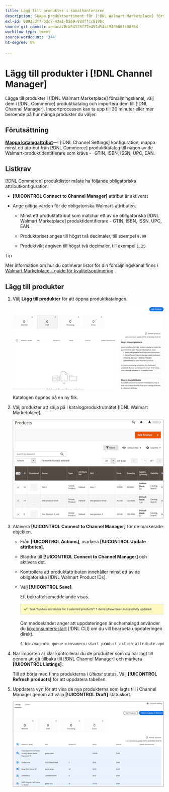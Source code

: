 ```yaml
---
title: Lägg till produkter i kanalhanteraren
description: Skapa produktsortiment för [!DNL Walmart Marketplace] försäljning genom att lägga till produkter från katalogen i den försäljningskanal som konfigurerats i Channel Manager.'
exl-id: 00932df7-bdc7-42a1-b269-88dffcc918bc
source-git-commit: aeeaca20cb54528f77e457d54a194d6603c08654
workflow-type: tm+mt
source-wordcount: '344'
ht-degree: 0%

---
```



# Lägg till produkter i [!DNL Channel Manager]

Lägga till produkter i [!DNL Walmart Marketplace] försäljningskanal, välj dem i [!DNL Commerce] produktkatalog och importera dem till [!DNL Channel Manager].
Importprocessen kan ta upp till 30 minuter eller mer beroende på hur många produkter du väljer.

## Förutsättning

**[Mappa katalogattribut](map-catalog-attributes.md)**—I [!DNL Channel Settings] konfiguration, mappa minst ett attribut från [!DNL Commerce] produktkatalog till någon av de Walmart-produktidentifierare som krävs - -GTIN, ISBN, ISSN, UPC, EAN.

## Listkrav

[!DNL Commerce] produktlistor måste ha följande obligatoriska attributkonfiguration:

- **[!UICONTROL Connect to Channel Manager]** attribut är aktiverat

- Ange giltiga värden för de obligatoriska Walmart-attributen.

   - Minst ett produktattribut som matchar ett av de obligatoriska [!DNL Walmart Marketplace] produktidentifierare - GTIN, ISBN, ISSN, UPC, EAN.

   - Produktpriset anges till högst två decimaler, till exempel `9.99`

   - Produktvikt angiven till högst två decimaler, till exempel `1.25`

>[!TIP]
>
>Mer information om hur du optimerar listor för din försäljningskanal finns i [Walmart Marketplace - guide för kvalitetsoptimering](https://marketplace.walmart.com/wp-content/uploads/2020/09/WMP_listing_quality_optimization_guide.pdf).

## Lägg till produkter

1. Välj **Lägg till produkter** för att öppna produktkatalogen.

   ![Lägg till produkter i säljkanalsbutiken](assets/add-initial-products-to-connected-channel.png)

   Katalogen öppnas på en ny flik.

1. Välj produkter att sälja på i katalogproduktrutnätet [!DNL Walmart Marketplace].

   ![Skicka produkter till säljkanalsbutiken](assets/select-products-from-catalog.png)

1. Aktivera **[!UICONTROL Connect to Channel Manager]** för de markerade objekten.

   - Från **[!UICONTROL Actions]**, markera **[!UICONTROL Update attributes]**.

   - Bläddra till **[!UICONTROL Connect to Channel Manager]** och aktivera det.

   - Kontrollera att produktattributen innehåller minst ett av de obligatoriska [!DNL Walmart Product IDs].

   - Välj **[!UICONTROL Save]**.

      Ett bekräftelsemeddelande visas.

      ![Produktimport från katalog till bekräftelsemeddelande för försäljningskanal](assets/product-import-from-catalog-confirmation.png)

      Om meddelandet anger att uppdateringen är schemalagd använder du [kö:consumers:start](https://devdocs.magento.com/guides/v2.4/config-guide/cli/config-cli-subcommands-queue.html) [!DNL CLI] om du vill bearbeta uppdateringen direkt.

      ```bash
      $ bin/magento queue:consumers:start product_action_attribute.update
      ```

1. När importen är klar kontrollerar du de produkter som du har lagt till genom att gå tillbaka till [!DNL Channel Manager] och markera **[!UICONTROL Listings]**.

   Till att börja med finns produkterna i *Utkast* status. Välj **[!UICONTROL Refresh products]** för att uppdatera tabellen.

1. Uppdatera vyn för att visa de nya produkterna som lagts till i Channel Manager genom att välja **[!UICONTROL Draft]** statuskort.

   ![Produkter som importerats till en ansluten försäljningskanal](assets/products-in-marketplace-sales-channel.png)


